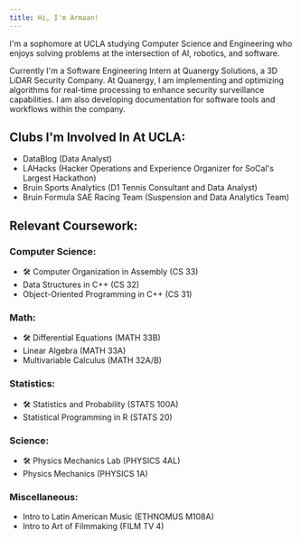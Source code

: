```yaml
---
title: Hi, I'm Armaan!
---
```


I'm a sophomore at UCLA studying Computer Science and Engineering who enjoys solving problems at the intersection of AI, robotics, and software.

Currently I'm a Software Engineering Intern at Quanergy Solutions, a 3D LiDAR Security Company. At Quanergy, I am implementing and optimizing algorithms for real-time processing to enhance security surveillance capabilities. I am also developing documentation for software tools and workflows within the company. 


## Clubs I'm Involved In At UCLA:
- DataBlog (Data Analyst)
- LAHacks (Hacker Operations and Experience Organizer for SoCal's Largest Hackathon)
- Bruin Sports Analytics (D1 Tennis Consultant and Data Analyst)
- Bruin Formula SAE Racing Team (Suspension and Data Analytics Team)

## Relevant Coursework:

### Computer Science:

- 🛠️ Computer Organization in Assembly (CS 33)
- Data Structures in C++ (CS 32)
- Object-Oriented Programming in C++ (CS 31)

### Math:

- 🛠️ Differential Equations (MATH 33B)
- Linear Algebra (MATH 33A)
- Multivariable Calculus (MATH 32A/B)

### Statistics:

- 🛠️ Statistics and Probability (STATS 100A)
- Statistical Programming in R (STATS 20)

### Science:

- 🛠️ Physics Mechanics Lab (PHYSICS 4AL)
- Physics Mechanics (PHYSICS 1A)


### Miscellaneous:

- Intro to Latin American Music (ETHNOMUS M108A)
- Intro to Art of Filmmaking (FILM TV 4)
